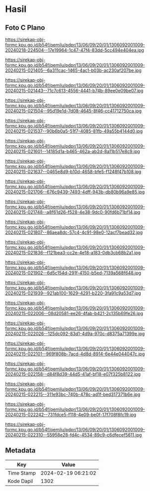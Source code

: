 # Hasil

## Foto C Plano

https://sirekap-obj-formc.kpu.go.id/b54f/pemilu/pdpr/13/06/09/20/01/1306092001009-20240218-224504--17e19964-1c47-47f4-83dd-5cc494e404ea.jpg

https://sirekap-obj-formc.kpu.go.id/b54f/pemilu/pdpr/13/06/09/20/01/1306092001009-20240215-021405--6a311cac-1465-4ac1-b03b-ac230af207be.jpg

https://sirekap-obj-formc.kpu.go.id/b54f/pemilu/pdpr/13/06/09/20/01/1306092001009-20240215-021443--71c7c613-4556-4441-b74b-89ee0e09be07.jpg

https://sirekap-obj-formc.kpu.go.id/b54f/pemilu/pdpr/13/06/09/20/01/1306092001009-20240215-021504--95d19e1d-7d08-4645-8f46-cc41712750ca.jpg

https://sirekap-obj-formc.kpu.go.id/b54f/pemilu/pdpr/13/06/09/20/01/1306092001009-20240215-021537--90b6b0a5-51f7-4085-81fb-49a55b4144d0.jpg

https://sirekap-obj-formc.kpu.go.id/b54f/pemilu/pdpr/13/06/09/20/01/1306092001009-20240215-021601--14185d1a-b465-462a-ab2d-8a11b517e8c9.jpg

https://sirekap-obj-formc.kpu.go.id/b54f/pemilu/pdpr/13/06/09/20/01/1306092001009-20240215-021637--0465e8d9-b10d-4658-bfe5-f1248f47b108.jpg

https://sirekap-obj-formc.kpu.go.id/b54f/pemilu/pdpr/13/06/09/20/01/1306092001009-20240215-021706--676c9439-7493-4dff-943b-db80b96a9e85.jpg

https://sirekap-obj-formc.kpu.go.id/b54f/pemilu/pdpr/13/06/09/20/01/1306092001009-20240215-021748--a8f61d26-f528-4e38-9dc0-90fd6b71bf14.jpg

https://sirekap-obj-formc.kpu.go.id/b54f/pemilu/pdpr/13/06/09/20/01/1306092001009-20240215-021807--86aea8dc-57c4-4c91-98e0-12acf7bead32.jpg

https://sirekap-obj-formc.kpu.go.id/b54f/pemilu/pdpr/13/06/09/20/01/1306092001009-20240215-021836--f121bea3-cc2e-4e18-a183-0db3cb68b2a1.jpg

https://sirekap-obj-formc.kpu.go.id/b54f/pemilu/pdpr/13/06/09/20/01/1306092001009-20240215-021902--6d5c154d-291f-4150-b5ed-7139a568f648.jpg

https://sirekap-obj-formc.kpu.go.id/b54f/pemilu/pdpr/13/06/09/20/01/1306092001009-20240215-021939--921ab100-1629-4291-b220-3fa91c9a53d7.jpg

https://sirekap-obj-formc.kpu.go.id/b54f/pemilu/pdpr/13/06/09/20/01/1306092001009-20240215-022006--08d20581-ee26-4fab-b421-2c135b69fe26.jpg

https://sirekap-obj-formc.kpu.go.id/b54f/pemilu/pdpr/13/06/09/20/01/1306092001009-20240215-022026--125dc092-83d1-4d9a-970c-d8375a71399e.jpg

https://sirekap-obj-formc.kpu.go.id/b54f/pemilu/pdpr/13/06/09/20/01/1306092001009-20240215-022101--969f808b-7acd-4d8d-8914-6e44e044047c.jpg

https://sirekap-obj-formc.kpu.go.id/b54f/pemilu/pdpr/13/06/09/20/01/1306092001009-20240215-022158--d84f8d39-44d5-41af-bf18-e07f325b8122.jpg

https://sirekap-obj-formc.kpu.go.id/b54f/pemilu/pdpr/13/06/09/20/01/1306092001009-20240215-022215--311e93bc-740b-478c-ad1f-bed317371b6e.jpg

https://sirekap-obj-formc.kpu.go.id/b54f/pemilu/pdpr/13/06/09/20/01/1306092001009-20240215-022242--731fdce5-f118-4e09-be0f-17f708f8fc19.jpg

https://sirekap-obj-formc.kpu.go.id/b54f/pemilu/pdpr/13/06/09/20/01/1306092001009-20240215-022310--55958e28-fd4c-4534-89c9-c6dfecef5611.jpg


## Metadata

| Key        | Value               |
| ---------- | ------------------- |
| Time Stamp | 2024-02-19 06:21:02 |
| Kode Dapil | 1302                |



